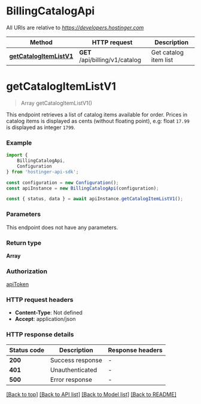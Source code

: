 # BillingCatalogApi

All URIs are relative to *https://developers.hostinger.com*

|Method | HTTP request | Description|
|------------- | ------------- | -------------|
|[**getCatalogItemListV1**](#getcatalogitemlistv1) | **GET** /api/billing/v1/catalog | Get catalog item list|

# **getCatalogItemListV1**
> Array<BillingV1CatalogCatalogItemResource> getCatalogItemListV1()

This endpoint retrieves a list of catalog items available for order.   Prices in catalog items is displayed as cents (without floating point), e.g: float `17.99` is displayed as integer `1799`.

### Example

```typescript
import {
    BillingCatalogApi,
    Configuration
} from 'hostinger-api-sdk';

const configuration = new Configuration();
const apiInstance = new BillingCatalogApi(configuration);

const { status, data } = await apiInstance.getCatalogItemListV1();
```

### Parameters
This endpoint does not have any parameters.


### Return type

**Array<BillingV1CatalogCatalogItemResource>**

### Authorization

[apiToken](../README.md#apiToken)

### HTTP request headers

 - **Content-Type**: Not defined
 - **Accept**: application/json


### HTTP response details
| Status code | Description | Response headers |
|-------------|-------------|------------------|
|**200** | Success response |  -  |
|**401** | Unauthenticated |  -  |
|**500** | Error response |  -  |

[[Back to top]](#) [[Back to API list]](../README.md#documentation-for-api-endpoints) [[Back to Model list]](../README.md#documentation-for-models) [[Back to README]](../README.md)

